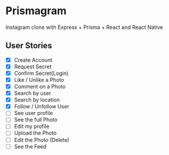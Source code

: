# Prismagram

Instagram clone with Express + Prisma + React and React Native

## User Stories

- [x] Create Account
- [x] Request Secret
- [x] Confirm Secret(Login)
- [x] Like / Unlike a Photo
- [x] Comment on a Photo
- [x] Search by user
- [x] Search by location
- [x] Follow / Unfollow User
- [ ] See user profile
- [ ] See the full Photo
- [ ] Edit my profile
- [ ] Upload the Photo
- [ ] Edit the Photo (Delete)
- [ ] See the Feed
